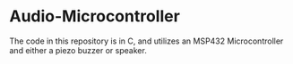 # Audio-Microcontroller
The code in this repository is in C, and utilizes an MSP432 Microcontroller and either a piezo buzzer or speaker.

